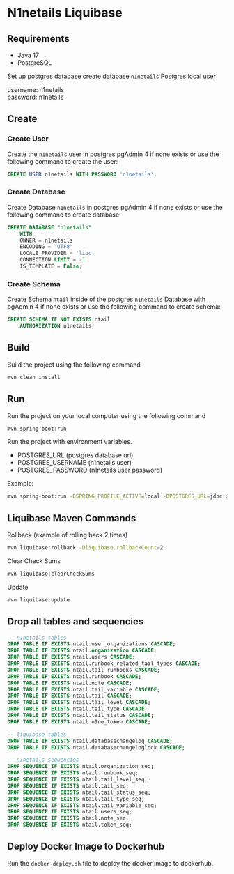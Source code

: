 # N1netails Liquibase

## Requirements
- Java 17
- PostgreSQL

Set up postgres database create database `n1netails`
Postgres local user

username: n1netails \
password: n1netails

## Create
### Create User
Create the `n1netails` user in postgres pgAdmin 4 if none exists or use the following command to create the user:
```sql
CREATE USER n1netails WITH PASSWORD 'n1netails';
```

### Create Database
Create Database `n1netails` in postgres pgAdmin 4 if none exists or use the following command to create database:
```sql
CREATE DATABASE "n1netails"
    WITH
    OWNER = n1netails
    ENCODING = 'UTF8'
    LOCALE_PROVIDER = 'libc'
    CONNECTION LIMIT = -1
    IS_TEMPLATE = False;
```

### Create Schema
Create Schema `ntail` inside of the postgres `n1netails` Database with pgAdmin 4 if none exists or use the following command to create schema:
```sql
CREATE SCHEMA IF NOT EXISTS ntail
    AUTHORIZATION n1netails;
```

## Build
Build the project using the following command
```bash
mvn clean install
```

## Run
Run the project on your local computer using the following command
```bash
mvn spring-boot:run
```

Run the project with environment variables.
- POSTGRES_URL (postgres database url)
- POSTGRES_USERNAME (n1netails user)
- POSTGRES_PASSWORD (n1netails user password)

Example:
```bash
mvn spring-boot:run -DSPRING_PROFILE_ACTIVE=local -DPOSTGRES_URL=jdbc:postgresql://localhost/n1netails -DPOSTGRES_USERNAME=n1netails -DPOSTGRES_PASSWORD=n1netails
```

## Liquibase Maven Commands

Rollback (example of rolling back 2 times)
```bash
mvn liquibase:rollback -Dliquibase.rollbackCount=2
```

Clear Check Sums
```bash
mvn liquibase:clearCheckSums
```

Update
```bash
mvn liquibase:update
```

## Drop all tables and sequencies
```sql
-- n1netails tables
DROP TABLE IF EXISTS ntail.user_organizations CASCADE;
DROP TABLE IF EXISTS ntail.organization CASCADE;
DROP TABLE IF EXISTS ntail.users CASCADE;
DROP TABLE IF EXISTS ntail.runbook_related_tail_types CASCADE;
DROP TABLE IF EXISTS ntail.tail_runbooks CASCADE;
DROP TABLE IF EXISTS ntail.runbook CASCADE;
DROP TABLE IF EXISTS ntail.note CASCADE;
DROP TABLE IF EXISTS ntail.tail_variable CASCADE;
DROP TABLE IF EXISTS ntail.tail CASCADE;
DROP TABLE IF EXISTS ntail.tail_level CASCADE;
DROP TABLE IF EXISTS ntail.tail_type CASCADE;
DROP TABLE IF EXISTS ntail.tail_status CASCADE;
DROP TABLE IF EXISTS ntail.n1ne_token CASCADE;

-- liquibase tables
DROP TABLE IF EXISTS ntail.databasechangelog CASCADE;
DROP TABLE IF EXISTS ntail.databasechangeloglock CASCADE;

-- n1netails sequencies
DROP SEQUENCE IF EXISTS ntail.organization_seq;
DROP SEQUENCE IF EXISTS ntail.runbook_seq;
DROP SEQUENCE IF EXISTS ntail.tail_level_seq;
DROP SEQUENCE IF EXISTS ntail.tail_seq;
DROP SEQUENCE IF EXISTS ntail.tail_status_seq;
DROP SEQUENCE IF EXISTS ntail.tail_type_seq;
DROP SEQUENCE IF EXISTS ntail.tail_variable_seq;
DROP SEQUENCE IF EXISTS ntail.users_seq;
DROP SEQUENCE IF EXISTS ntail.note_seq;
DROP SEQUENCE IF EXISTS ntail.token_seq;
```

## Deploy Docker Image to Dockerhub
Run the `docker-deploy.sh` file to deploy the docker image to dockerhub.
